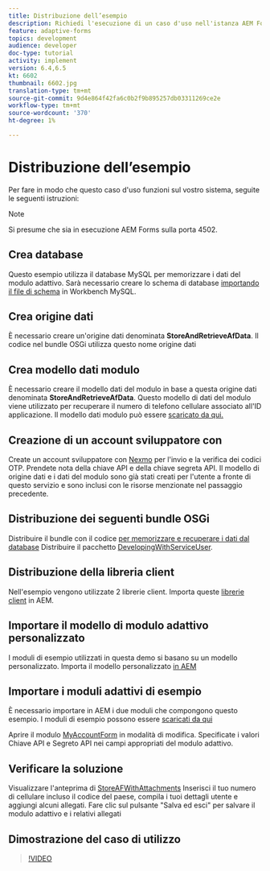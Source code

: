 ```yaml
---
title: Distribuzione dell’esempio
description: Richiedi l'esecuzione di un caso d'uso nell'istanza AEM Forms  locale
feature: adaptive-forms
topics: development
audience: developer
doc-type: tutorial
activity: implement
version: 6.4,6.5
kt: 6602
thumbnail: 6602.jpg
translation-type: tm+mt
source-git-commit: 9d4e864f42fa6c0b2f9b895257db03311269ce2e
workflow-type: tm+mt
source-wordcount: '370'
ht-degree: 1%

---
```




# Distribuzione dell’esempio

Per fare in modo che questo caso d&#39;uso funzioni sul vostro sistema, seguite le seguenti istruzioni:

>[!NOTE]
>Si presume che sia in esecuzione  AEM Forms sulla porta 4502.


## Crea database

Questo esempio utilizza il database MySQL per memorizzare i dati del modulo adattivo. Sarà necessario creare lo schema di database [importando il file di schema](assets/data-base-schema.sql) in Workbench MySQL.

## Crea origine dati

È necessario creare un&#39;origine dati denominata **StoreAndRetrieveAfData**. Il codice nel bundle OSGi utilizza questo nome origine dati

## Crea modello dati modulo

È necessario creare il modello dati del modulo in base a questa origine dati denominata **StoreAndRetrieveAfData**. Questo modello di dati del modulo viene utilizzato per recuperare il numero di telefono cellulare associato all&#39;ID applicazione. Il modello dati modulo può essere [scaricato da qui.](assets/2-Factor-Authentication-DataSource-and-FDM.zip)

## Creazione di un account sviluppatore con

Create un account sviluppatore con [Nexmo](https://dashboard.nexmo.com/) per l&#39;invio e la verifica dei codici OTP. Prendete nota della chiave API e della chiave segreta API. Il modello di origine dati e i dati del modulo sono già stati creati per l&#39;utente a fronte di questo servizio e sono inclusi con le risorse menzionate nel passaggio precedente.

## Distribuzione dei seguenti bundle OSGi

Distribuire il bundle con il codice [per memorizzare e recuperare i dati dal database](assets/FetchPartiallyCompletedForm.PartiallyCompletedForm.core-1.0-SNAPSHOT.jar)
Distribuire il pacchetto [DevelopingWithServiceUser](https://docs.adobe.com/content/help/en/experience-manager-learn/forms/assets/common-osgi-bundles/DevelopingWithServiceUser.jar).

## Distribuzione della libreria client

Nell&#39;esempio vengono utilizzate 2 librerie client. Importa queste [librerie client](assets/client-libraries.zip) in AEM.

## Importare il modello di modulo adattivo personalizzato

I moduli di esempio utilizzati in questa demo si basano su un modello personalizzato. Importa il modello personalizzato [in AEM](assets/custom-template-with-page-component.zip)

## Importare i moduli adattivi di esempio

È necessario importare in AEM i due moduli che compongono questo esempio. I moduli di esempio possono essere [scaricati da qui](assets/sample-forms.zip)

Aprire il modulo [MyAccountForm](http://localhost:4502/editor.html/content/forms/af/myaccountform.html) in modalità di modifica. Specificate i valori Chiave API e Segreto API nei campi appropriati del modulo adattivo.

## Verificare la soluzione

Visualizzare l&#39;anteprima di [StoreAFWithAttachments](http://localhost:4502/content/dam/formsanddocuments/storeafwithattachments/jcr:content?wcmmode=disabled)
Inserisci il tuo numero di cellulare incluso il codice del paese, compila i tuoi dettagli utente e aggiungi alcuni allegati. Fare clic sul pulsante &quot;Salva ed esci&quot; per salvare il modulo adattivo e i relativi allegati


## Dimostrazione del caso di utilizzo

>[!VIDEO](https://video.tv.adobe.com/v/327122?quality=9&learn=on)
